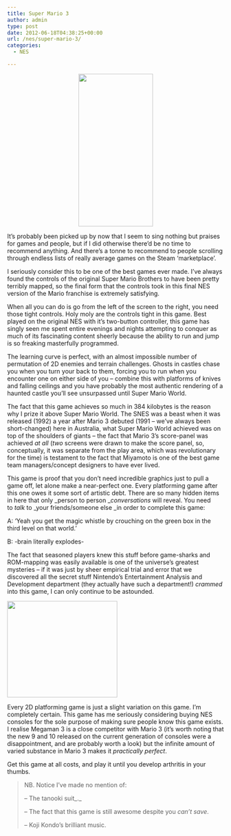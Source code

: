 ```yaml
---
title: Super Mario 3
author: admin
type: post
date: 2012-06-18T04:38:25+00:00
url: /nes/super-mario-3/
categories:
  - NES

---
```

<p style="text-align:center;">
  <img class="alignleft" src="http://www.mariomayhem.com/downloads/mario_game_maps/super_mario_bros_3_maps/SuperMarioBros3-World3-Castle.png" alt="" width="173" height="355" />
</p>

It&#8217;s probably been picked up by now that I seem to sing nothing but praises for games and people, but if I did otherwise there&#8217;d be no time to recommend anything. And there&#8217;s a tonne to recommend to people scrolling through endless lists of really average games on the Steam &#8216;marketplace&#8217;.

I seriously consider this to be one of the best games ever made. I&#8217;ve always found the controls of the original Super Mario Brothers to have been pretty terribly mapped, so the final form that the controls took in this final NES version of the Mario franchise is extremely satisfying.

When all you can do is go from the left of the screen to the right, you need those tight controls. Holy moly are the controls tight in this game. Best played on the original NES with it&#8217;s two-button controller, this game has singly seen me spent entire evenings and nights attempting to conquer as much of its fascinating content sheerly because the ability to run and jump is so freaking masterfully programmed.

The learning curve is perfect, with an almost impossible number of permutation of 2D enemies and terrain challenges. Ghosts in castles chase you when you turn your back to them, forcing you to run when you encounter one on either side of you &#8211; combine this with platforms of knives and falling ceilings and you have probably the most authentic rendering of a haunted castle you&#8217;ll see unsurpassed until Super Mario World.

The fact that this game achieves so much in 384 kilobytes is the reason why I prize it above Super Mario World. The SNES was a beast when it was released (1992) a year after Mario 3 debuted (1991 &#8211; we&#8217;ve always been short-changed) here in Australia, what Super Mario World achieved was on top of the shoulders of giants &#8211; the fact that Mario 3&#8217;s score-panel was achieved _at all_ (_two_ screens were drawn to make the score panel, so, conceptually, it was separate from the play area, which was revolutionary for the time) is testament to the fact that Miyamoto is one of the best game team managers/concept designers to have ever lived.

This game is proof that you don&#8217;t need incredible graphics just to pull a game off, let alone make a near-perfect one. Every platforming game after this one owes it some sort of artistic debt. There are so many hidden items in here that only _person to person __conversations_ will reveal. You need to _talk_ to _your friends/someone else _in order to complete this game:

A: &#8216;Yeah you get the magic whistle by crouching on the green box in the third level on that world.&#8217;

B: -brain literally explodes-

The fact that seasoned players knew this stuff before game-sharks and ROM-mapping was easily available is one of the universe&#8217;s greatest mysteries &#8211; if it was just by sheer empirical trial and error that we discovered all the secret stuff Nintendo&#8217;s Entertainment Analysis and Development department (they actually have such a department!) _crammed_ into this game, I can only continue to be astounded.

<img class="aligncenter" title="YOU CAN BE A FROG" src="http://upload.wikimedia.org/wikipedia/en/a/ac/SMB3-gameplay.gif" alt="" width="256" height="224" />

Every 2D platforming game is just a slight variation on this game. I&#8217;m completely certain. This game has me seriously considering buying NES consoles for the sole purpose of making sure people know this game exists. I realise Megaman 3 is a close competitor with Mario 3 (it&#8217;s worth noting that the new 9 and 10 released on the current generation of consoles were a disappointment, and are probably worth a look) but the infinite amount of varied substance in Mario 3 makes it _practically perfect_.

Get this game at all costs, and play it until you develop arthritis in your thumbs.

> NB. Notice I&#8217;ve made no mention of:
> 
> &#8211; The tanooki suit_._
> 
> &#8211; The fact that this game is still awesome despite you _can&#8217;t save_.
> 
> &#8211; Koji Kondo&#8217;s brilliant music.